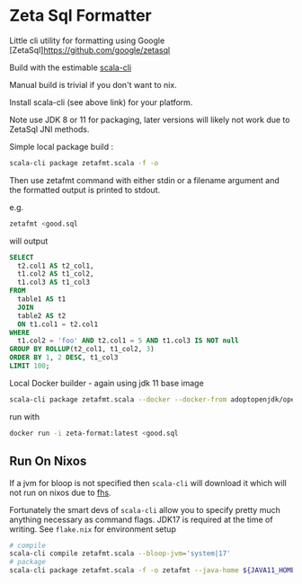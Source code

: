 # Zeta Sql Formatter

Little cli utility for formatting using Google [ZetaSql]https://github.com/google/zetasql

Build with the estimable [scala-cli](https://scala-cli.virtuslab.org/)

Manual build is trivial if you don't want to nix.

Install scala-cli (see above link) for your platform.

Note use JDK 8 or 11 for packaging, later versions will likely not work due to ZetaSql JNI methods.

Simple local package build :

```bash
scala-cli package zetafmt.scala -f -o

```

Then use zetafmt command with either stdin or a filename argument and the formatted output is printed to stdout.

e.g.

```bash
zetafmt <good.sql
```

will output
```sql
SELECT
  t2.col1 AS t2_col1,
  t1.col2 AS t1_col2,
  t1.col3 AS t1_col3
FROM
  table1 AS t1
  JOIN
  table2 AS t2
  ON t1.col1 = t2.col1
WHERE
  t1.col2 = 'foo' AND t2.col1 = 5 AND t1.col3 IS NOT null
GROUP BY ROLLUP(t2_col1, t1_col2, 3)
ORDER BY 1, 2 DESC, t1_col3
LIMIT 100;
```

Local Docker builder - again using jdk 11 base image

```bash
scala-cli package zetafmt.scala --docker --docker-from adoptopenjdk/openjdk11 --docker-image-repository zeta-format
```

run with

```bash
docker run -i zeta-format:latest <good.sql
```

## Run On Nixos

If a jvm for bloop is not specified then `scala-cli` will download it which will not run on nixos due to [fhs](https://nixos.wiki/wiki/Packaging/Binaries).

Fortunately the smart devs of `scala-cli` allow you to specify pretty much anything necessary as command flags. JDK17 is required at the time of writing. See `flake.nix` for environment setup

```bash
# compile
scala-cli compile zetafmt.scala --bloop-jvm='system|17'
# package
scala-cli package zetafmt.scala -f -o zetafmt --java-home ${JAVA11_HOME}
```

